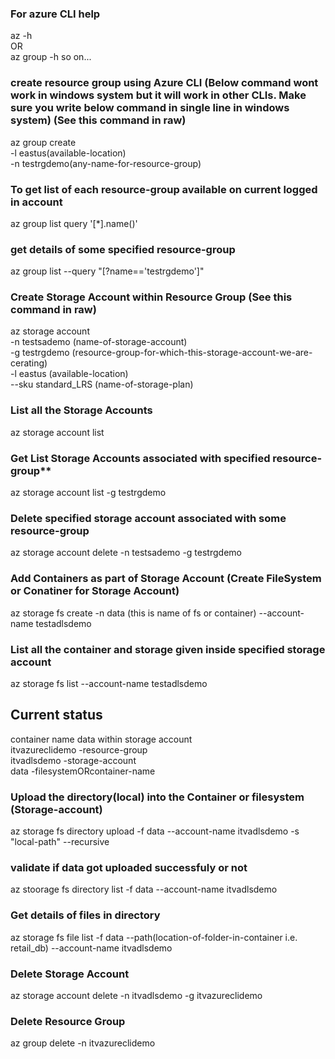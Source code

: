 ### **For azure CLI help** 
az -h \
OR \
az group -h so on... 

### **create resource group using Azure CLI**  (Below command wont work in windows system but it will work in other CLIs. Make sure you write below command in single line in windows system) (See this command in raw)
az group create \
-l eastus(available-location) \
-n testrgdemo(any-name-for-resource-group)

### **To get list of each resource-group available on current logged in account** 
az group list query '[*].name()'

### **get details of some specified resource-group** 
az group list --query "[?name=='testrgdemo']"

### **Create Storage Account within Resource Group** (See this command in raw) 
az storage account \
-n testsademo (name-of-storage-account)\
-g testrgdemo (resource-group-for-which-this-storage-account-we-are-cerating) \
-l eastus (available-location) \
--sku standard_LRS (name-of-storage-plan)

### **List all the Storage Accounts** 
az storage account list 

### Get List Storage Accounts associated with specified resource-group** 
az storage account list -g testrgdemo

### **Delete specified storage account associated with some resource-group** 
az storage account delete -n testsademo -g testrgdemo

### Add Containers as part of Storage Account (Create FileSystem or Conatiner for Storage Account)
az storage fs create -n data (this is name of fs or container) --account-name testadlsdemo

### List all the container and storage given inside specified storage account
az storage fs list --account-name testadlsdemo


## Current status
container name data within storage account \
itvazureclidemo -resource-group \
itvadlsdemo -storage-account \
data -filesystemORcontainer-name

### Upload the directory(local) into the Container or filesystem (Storage-account)
az storage fs directory upload -f data --account-name itvadlsdemo -s "local-path" --recursive

### validate if data got uploaded successfuly or not
az stoorage fs directory list -f data --account-name itvadlsdemo

### Get details of files in directory
az storage fs file list -f data --path(location-of-folder-in-container i.e. retail_db) --account-name itvadlsdemo

### Delete Storage Account
az storage account delete -n itvadlsdemo -g itvazureclidemo

### Delete Resource Group
az group delete -n itvazureclidemo

